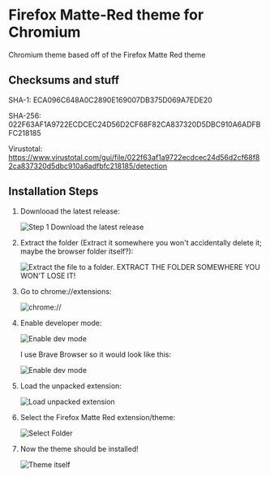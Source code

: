 # Firefox Matte-Red theme for Chromium
Chromium theme based off of the Firefox Matte Red theme

## Checksums and stuff
SHA-1: ECA096C648A0C2890E169007DB375D069A7EDE20

SHA-256: 022F63AF1A9722ECDCEC24D56D2CF68F82CA837320D5DBC910A6ADFBFC218185 

Virustotal:
https://www.virustotal.com/gui/file/022f63af1a9722ecdcec24d56d2cf68f82ca837320d5dbc910a6adfbfc218185/detection

## Installation Steps
1. Downlooad the latest release:
   
   ![Step 1 Download the latest release](https://i.ibb.co/CV0Hzdd/image.png)
   
2. Extract the folder (Extract it somewhere you won't accidentally delete it; maybe the browser folder itself?):
   
   ![Extract the file to a folder. EXTRACT THE FOLDER SOMEWHERE YOU WON'T LOSE IT!](https://i.ibb.co/XjKPTmr/image.png)
   
3. Go to chrome://extensions:
   
   ![chrome://](https://i.ibb.co/pKN4M5t/image.png)
   
4. Enable developer mode:
   
   ![Enable dev mode](https://i.ibb.co/t8JDNJP/image.png)
   
   I use Brave Browser so it would look like this:
   
   ![Enable dev mode](https://i.ibb.co/4Jfrph8/image.png)
   
5. Load the unpacked extension:
   
   ![Load unpacked extension](https://i.ibb.co/Yc2sp1t/image.png)
   
6. Select the Firefox Matte Red extension/theme:
   
   ![Select Folder](https://i.ibb.co/DGrvTcG/image.png)

7. Now the theme should be installed! 
   
   ![Theme itself](https://i.ibb.co/cX1gmR1/image.png)
